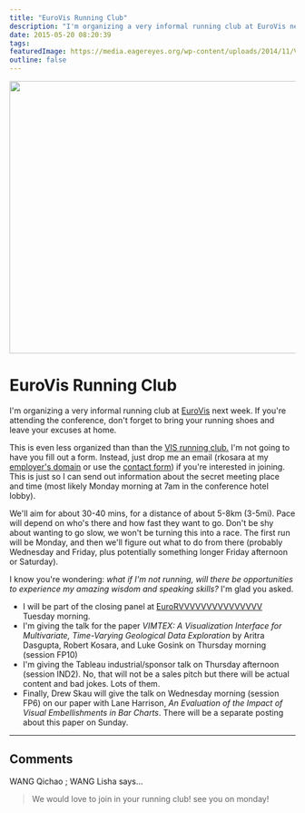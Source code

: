 ```yaml
---
title: "EuroVis Running Club"
description: "I'm organizing a very informal running club at EuroVis next week. If you're attending the conference, don't forget to bring your running shoes and leave your excuses at home."
date: 2015-05-20 08:20:39
tags: 
featuredImage: https://media.eagereyes.org/wp-content/uploads/2014/11/VIS-Social-Run.jpg
outline: false
---
```


<p align="center"><img src="https://media.eagereyes.org/wp-content/uploads/2014/11/VIS-Social-Run.jpg" alt="" width="640" height="480" /></p>

# EuroVis Running Club

I'm organizing a very informal running club at <a href="http://www.eurovis2015.it/">EuroVis</a> next week. If you're attending the conference, don't forget to bring your running shoes and leave your excuses at home.

This is even less organized than than the <a href="/blog/2014/vis-2014-monday">VIS running club.</a> I'm not going to have you fill out a form. Instead, just drop me an email (rkosara at my <a href="http://tableau.com/">employer's domain</a> or use the <a href="/contact">contact form</a>) if you're interested in joining. This is just so I can send out information about the secret meeting place and time (most likely Monday morning at 7am in the conference hotel lobby).

We'll aim for about 30-40 mins, for a distance of about 5-8km (3-5mi). Pace will depend on who's there and how fast they want to go. Don't be shy about wanting to go slow, we won't be turning this into a race. The first run will be Monday, and then we'll figure out what to do from there (probably Wednesday and Friday, plus potentially something longer Friday afternoon or Saturday).

I know you're wondering: <em>what if I'm not running, will there be opportunities to experience my amazing wisdom and speaking skills?</em> I'm glad you asked.

<ul>
    <li>I will be part of the closing panel at <a href="http://www.eurorvvv.org/program/">EuroRVVVVVVVVVVVVVVV</a> Tuesday morning.</li>
    <li>I'm giving the talk for the paper <i>VIMTEX: A Visualization Interface for Multivariate, Time-Varying Geological Data Exploration</i> by Aritra Dasgupta, Robert Kosara, and Luke Gosink on Thursday morning (session FP10)</li>
    <li>I'm giving the Tableau industrial/sponsor talk on Thursday afternoon (session IND2). No, that will not be a sales pitch but there will be actual content and bad jokes. Lots of them.</li>
    <li>Finally, Drew Skau will give the talk on Wednesday morning (session FP6) on our paper with Lane Harrison, <i>An Evaluation of the Impact of Visual Embellishments in Bar Charts</i>. There will be a separate posting about this paper on Sunday.</li>
</ul>

 


<PostedBy />


<aside class="comments">

---
## Comments

WANG Qichao ; WANG Lisha says…
>	We would love to join in your running club! see you on monday!

</aside>

